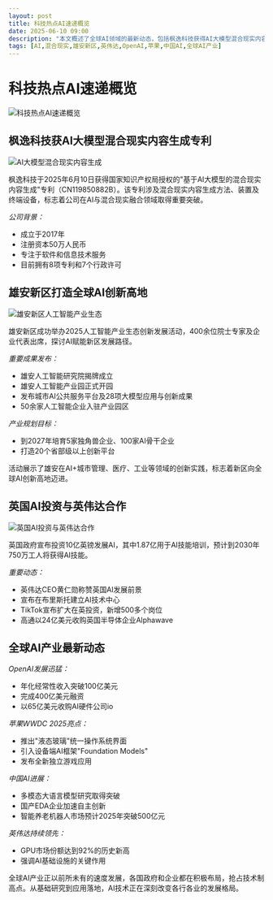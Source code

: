 ```yaml
---
layout: post
title: 科技热点AI速递概览
date: 2025-06-10 09:00
description: "本文概述了全球AI领域的最新动态，包括枫逸科技获得AI大模型混合现实内容生成专利，雄安新区打造全球AI创新高地，英国政府投资AI并与英伟达合作，以及全球AI产业的最新进展。文章还提到OpenAI、苹果、中国AI企业和英伟达的重要动态，展示了AI技术在各行业的广泛应用和快速发展。"
tags: [AI,混合现实,雄安新区,英伟达,OpenAI,苹果,中国AI,全球AI产业]
---
```


# 科技热点AI速递概览

![科技热点AI速递概览](https://s.coze.cn/t/SjoyiM7v9Yg/ "科技热点AI速递概览")

## 枫逸科技获AI大模型混合现实内容生成专利

![AI大模型混合现实内容生成](https://s.coze.cn/t/bM0aTFQnb7c/ "AI大模型混合现实内容生成")

枫逸科技于2025年6月10日获得国家知识产权局授权的"基于AI大模型的混合现实内容生成"专利（CN119850882B）。该专利涉及混合现实内容生成方法、装置及终端设备，标志着公司在AI与混合现实融合领域取得重要突破。

*公司背景：*
- 成立于2017年
- 注册资本50万人民币
- 专注于软件和信息技术服务
- 目前拥有8项专利和7个行政许可

## 雄安新区打造全球AI创新高地

![雄安新区人工智能产业生态](https://s.coze.cn/t/RQ8DGtF0LfI/ "雄安新区人工智能产业生态")

雄安新区成功举办2025人工智能产业生态创新发展活动，400余位院士专家及企业代表出席，探讨AI赋能新区发展路径。

*重要成果发布：*
- 雄安人工智能研究院揭牌成立
- 雄安人工智能产业园正式开园
- 发布城市AI公共服务平台及28项大模型应用与创新成果
- 50余家人工智能企业入驻产业园区

*产业规划目标：*
- 到2027年培育5家独角兽企业、100家AI骨干企业
- 打造20个省部级以上创新平台

活动展示了雄安在AI+城市管理、医疗、工业等领域的创新实践，标志着新区向全球AI创新高地迈进。

## 英国AI投资与英伟达合作

![英国AI投资与英伟达合作](https://s.coze.cn/t/0mmpqlpoUDE/ "英国AI投资与英伟达合作")

英国政府宣布投资10亿英镑发展AI，其中1.87亿用于AI技能培训，预计到2030年750万工人将获得AI技能。

*重要动态：*
- 英伟达CEO黄仁勋称赞英国AI发展前景
- 宣布在布里斯托建立AI技术中心
- TikTok宣布扩大在英投资，新增500多个岗位
- 高通以24亿美元收购英国半导体企业Alphawave

## 全球AI产业最新动态

*OpenAI发展迅猛：*
- 年化经常性收入突破100亿美元
- 完成400亿美元融资
- 以65亿美元收购AI硬件公司io

*苹果WWDC 2025亮点：*
- 推出"液态玻璃"统一操作系统界面
- 引入设备端AI框架"Foundation Models"
- 发布全新独立游戏应用

*中国AI进展：*
- 多模态大语言模型研究取得突破
- 国产EDA企业加速自主创新
- 智能养老机器人市场预计2025年突破500亿元

*英伟达持续领先：*
- GPU市场份额达到92%的历史新高
- 强调AI基础设施的关键作用

全球AI产业正以前所未有的速度发展，各国政府和企业都在积极布局，抢占技术制高点。从基础研究到应用落地，AI技术正在深刻改变各行各业的发展格局。

